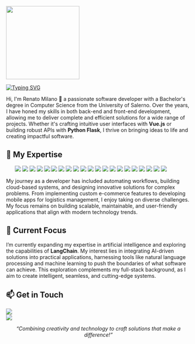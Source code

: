 
<img  width=200 src="https://i.ibb.co/d5cdr3h/output-onlinepngtools-6.png">



<a href="https://git.io/typing-svg"><img src="https://readme-typing-svg.demolab.com?font=Fira+Code&pause=1000&width=435&lines=Always+solving+someone+else+problem;Full-stack+Web+and+App+Developer;Always+learning+new+things;Always+exploring+new+ways" alt="Typing SVG" /></a>
<p>
Hi, I'm Renato Milano 👋 a passionate software developer with a Bachelor's degree in Computer Science from the University of Salerno. Over the years, I have honed my skills in both back-end and front-end development, allowing me to deliver complete and efficient solutions for a wide range of projects. Whether it's crafting intuitive user interfaces with <strong>Vue.js</strong> or building robust APIs with <strong>Python Flask</strong>, I thrive on bringing ideas to life and creating impactful software.
</p>
<h2>🔧 My Expertise</h2>
<ul>

  <img src="https://img.shields.io/badge/Python-FFD43B?style=for-the-badge&logo=python&logoColor=blue">
  <img src="https://img.shields.io/badge/OpenCV-27338e?style=for-the-badge&logo=OpenCV&logoColor=white">
  <img src="https://img.shields.io/badge/Flask-000000?style=for-the-badge&logo=flask&logoColor=white">
  <img src="https://img.shields.io/badge/Numpy-777BB4?style=for-the-badge&logo=numpy&logoColor=white">
  <img src="https://img.shields.io/badge/Selenium-43B02A?style=for-the-badge&logo=Selenium&logoColor=white">
  <img src="https://img.shields.io/badge/PHP-777BB4?style=for-the-badge&logo=php&logoColor=white">
  <img src="https://img.shields.io/badge/JavaScript-323330?style=for-the-badge&logo=javascript&logoColor=F7DF1E">
  <img src="https://img.shields.io/badge/Vue%20js-35495E?style=for-the-badge&logo=vuedotjs&logoColor=4FC08D">
  <img src="https://img.shields.io/badge/Tailwind_CSS-38B2AC?style=for-the-badge&logo=tailwind-css&logoColor=white">
  <img src="https://img.shields.io/badge/React-20232A?style=for-the-badge&logo=react&logoColor=61DAFB">
  <img src="https://img.shields.io/badge/React_Native-20232A?style=for-the-badge&logo=react&logoColor=61DAFB">
  <img src="https://img.shields.io/badge/Heroku-430098?style=for-the-badge&logo=heroku&logoColor=white">
  <img src="https://img.shields.io/badge/Vercel-000000?style=for-the-badge&logo=vercel&logoColor=white">
  <img src="https://img.shields.io/badge/MySQL-005C84?style=for-the-badge&logo=mysql&logoColor=white">
  <img src="https://img.shields.io/badge/Supabase-181818?style=for-the-badge&logo=supabase&logoColor=white">
  <img src="https://img.shields.io/badge/Expo-1B1F23?style=for-the-badge&logo=expo&logoColor=white">
  <img src="https://img.shields.io/badge/jQuery-0769AD?style=for-the-badge&logo=jquery&logoColor=white">
  <img src="https://img.shields.io/badge/Node%20js-339933?style=for-the-badge&logo=nodedotjs&logoColor=white">
  <img src="https://img.shields.io/badge/p5%20js-ED225D?style=for-the-badge&logo=p5dotjs&logoColor=white">
  <img src="https://img.shields.io/badge/Unity-100000?style=for-the-badge&logo=unity&logoColor=white">
  <img src="https://img.shields.io/badge/LaTeX-47A141?style=for-the-badge&logo=LaTeX&logoColor=white">
</ul>
<p>
  My journey as a developer has included automating workflows, building cloud-based systems, and designing innovative solutions for complex problems. From implementing custom e-commerce features to developing mobile apps for logistics management, I enjoy taking on diverse challenges. My focus remains on building scalable, maintainable, and user-friendly applications that align with modern technology trends.
</p>

<h2>🌟 Current Focus</h2>
<p>
  I’m currently expanding my expertise in artificial intelligence and exploring the capabilities of <strong>LangChain</strong>. My interest lies in integrating AI-driven solutions into practical applications, harnessing tools like natural language processing and machine learning to push the boundaries of what software can achieve. This exploration complements my full-stack background, as I aim to create intelligent, seamless, and cutting-edge systems.
</p>

<h2>📫 Get in Touch</h2>
<p>
   <a href="mailto:renatomilanodev@gmail.com"><img src="https://img.shields.io/badge/Gmail-D14836?style=for-the-badge&logo=gmail&logoColor=white"></a> <br>
  <img href="https://www.linkedin.com/in/renato-milano-a52b61192/" src="https://img.shields.io/badge/LinkedIn-0077B5?style=for-the-badge&logo=linkedin&logoColor=white">
</p>

<p align="center">
  <em>“Combining creativity and technology to craft solutions that make a difference!”</em>
</p>
